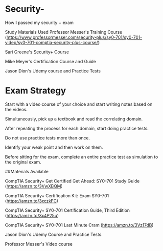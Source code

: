 # Security-
How I passed my security + exam




Study Materials Used 
Professor Messer's Training Course (https://www.professormesser.com/security-plus/sy0-701/sy0-701-video/sy0-701-comptia-security-plus-course/)

Sari Greene's Security+ Course 

Mike Meyer's Certification Course and Guide 

Jason Dion's Udemy course and Practice Tests 





# Exam Strategy 
Start with a video course of your choice and start writing notes based on the videos.

Simultaneously, pick up a textbook and read the correlating domain.

After repeating the process for each domain, start doing practice tests.

Do not use practice tests more than once. 

Identify your weak point and then work on them. 

Before sitting for the exam, complete an entire practice test as simulation to the original exam.

##Materials Available 


CompTIA Security+ Get Certified Get Ahead: SY0-701 Study Guide (https://amzn.to/3VwXBQM)

CompTIA Security+ Certification Kit: Exam SY0-701 (https://amzn.to/3xczkFC)

CompTIA Security+ SY0-701 Certification Guide, Third Edition (https://amzn.to/3x4P25u)

CompTIA Security+ SY0-701 Last Minute Cram (https://amzn.to/3Vz17dB)

Jason Dion's Udemy Course and Practice Tests

Professor Messer's Video course 
